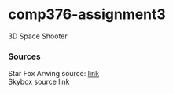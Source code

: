 # comp376-assignment3
3D Space Shooter

### Sources    
Star Fox Arwing source: [link](https://www.models-resource.com/nintendo_64/starfox64/model/26862/)    
Skybox source [link](http://www.custommapmakers.org/skyboxes.php)

